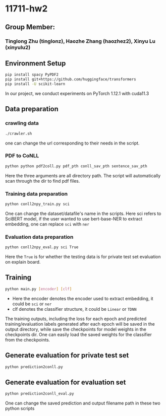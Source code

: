 # 11711-hw2

## Group Member: 
### Tinglong Zhu (tinglonz), Haozhe Zhang (haozhez2), Xinyu Lu (xinyulu2)

## Environment Setup
```bash
pip install spacy PyPDF2
pip install git+https://github.com/huggingface/transformers
pip install -U scikit-learn
```
In our project, we conduct experiments on PyTorch 1.12.1 with cuda11.3

## Data preparation
### crawling data
```bash
./crawler.sh
```
one can change the url corresponding to their needs in the script.

### PDF to CoNLL
```bash
python python pdf2coll.py pdf_pth conll_sav_pth sentence_sav_pth
```
Here the three arguments are all directory path. The script will 
automatically scan through the dir to find pdf files.

### Training data preparation
```bash
python conll2npy_train.py sci
```
One can change the dataset/datafile's name in the scripts.
Here sci refers to SciBERT model, if the user wanted to use bert-base-NER
to extract embedding, one can replace `sci` with `ner`

### Evaluation data preparation
```bash
python conll2npy_eval.py sci True
```
Here the `True` is for whether the testing data is for private test set evaluation 
on explain board.

## Training
```bash
python main.py [encoder] [clf]
```
* Here the encoder denotes the encoder used to extract embedding, it could be 
`sci` or `ner`
* clf denotes the classifier structure, it could be `Linear` or `TDNN`

The training outputs, including the loss for each epoch and predicted training/evaluation labels 
generated after each epoch will be saved in the output
directory, while save the checkpoints for model weights in the checkpoints dir.
One can easily load the saved weights for the classifier from the checkpoints.
## Generate evaluation for private test set
```bash
python prediction2conll.py
```
## Generate evaluation for evaluation set
```bash
python prediction2conll_eval.py
```
One can change the saved prediction and output filename path in these two python scripts
